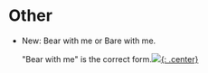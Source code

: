 # Other

* New: Bear with me or Bare with me.

    "Bear with me" is the correct form.[![](not-by-ai.svg){: .center}](https://notbyai.fyi)

